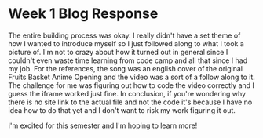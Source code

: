 # Week 1 Blog Response
The entire building process was okay. I really didn't have a set theme of how I wanted to introduce myself so I just followed along to what I took a picture of. I'm not to crazy about how it turned out in general since I couldn't even waste time learning from code camp and all that since I had my job. For the references, the song was an english cover of the original Fruits Basket Anime Opening and the video was a sort of a follow along to it. The challenge for me was figuring out how to code the video correctly and I guess the iframe worked just fine. In conclusion, if you're wondering why there is no site link to the actual file and not the code it's because I have no idea how to do that yet and I don't want to risk my work figuring it out.

I'm excited for this semester and I'm hoping to learn more!
